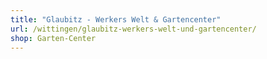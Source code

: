 ```yaml
---
title: "Glaubitz - Werkers Welt & Gartencenter"
url: /wittingen/glaubitz-werkers-welt-und-gartencenter/
shop: Garten-Center
---
```

